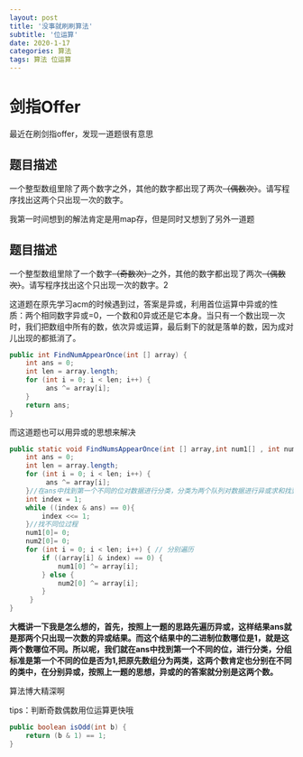 ```yaml
---
layout: post
title: '没事就刷刷算法'
subtitle: '位运算'
date: 2020-1-17
categories: 算法
tags: 算法 位运算
---
```




# 剑指Offer

最近在刷剑指offer，发现一道题很有意思

## 题目描述

一个整型数组里除了两个数字之外，其他的数字都出现了两次~~（偶数次）~~。请写程序找出这两个只出现一次的数字。

我第一时间想到的解法肯定是用map存，但是同时又想到了另外一道题

## 题目描述

一个整型数组里除了一个数字~~（奇数次）~~之外，其他的数字都出现了两次~~（偶数次）~~。请写程序找出这个只出现一次的数字。2

这道题在原先学习acm的时候遇到过，答案是异或，利用首位运算中异或的性质：两个相同数字异或=0，一个数和0异或还是它本身。当只有一个数出现一次时，我们把数组中所有的数，依次异或运算，最后剩下的就是落单的数，因为成对儿出现的都抵消了。

```java
public int FindNumAppearOnce(int [] array) {
    int ans = 0;
    int len = array.length;
    for (int i = 0; i < len; i++) {
         ans ^= array[i];
    }
    return ans;
}
```

而这道题也可以用异或的思想来解决

```java
public static void FindNumsAppearOnce(int [] array,int num1[] , int num2[]) {
    int ans = 0;
    int len = array.length;
    for (int i = 0; i < len; i++) {
         ans ^= array[i];
    }//在ans中找到第一个不同的位对数据进行分类，分类为两个队列对数据进行异或求和找到我们想要的结果
    int index = 1;
    while ((index & ans) == 0){
        index <<= 1;
    }//找不同位过程
    num1[0]= 0;
    num2[0]= 0;
    for (int i = 0; i < len; i++) { // 分别遍历
        if ((array[i] & index) == 0) {
            num1[0] ^= array[i];
        } else {
            num2[0] ^= array[i];
        }
     }
}
```

**大概讲一下我是怎么想的，首先，按照上一题的思路先遍历异或，这样结果ans就是那两个只出现一次数的异或结果。而这个结果中的二进制位数哪位是1，就是这两个数哪位不同。所以呢，我们就在ans中找到第一个不同的位，进行分类，分组标准是第一个不同的位是否为1,把原先数组分为两类，这两个数肯定也分别在不同的类中，在分别异或，按照上一题的思想，异或的的答案就分别是这两个数。**

算法博大精深啊

tips：判断奇数偶数用位运算更快哦

```java
public boolean isOdd(int b) {
    return (b & 1) == 1;
}
```

